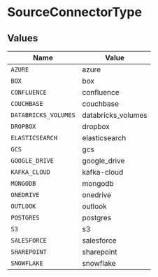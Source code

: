 # SourceConnectorType


## Values

| Name                 | Value                |
| -------------------- | -------------------- |
| `AZURE`              | azure                |
| `BOX`                | box                  |
| `CONFLUENCE`         | confluence           |
| `COUCHBASE`          | couchbase            |
| `DATABRICKS_VOLUMES` | databricks_volumes   |
| `DROPBOX`            | dropbox              |
| `ELASTICSEARCH`      | elasticsearch        |
| `GCS`                | gcs                  |
| `GOOGLE_DRIVE`       | google_drive         |
| `KAFKA_CLOUD`        | kafka-cloud          |
| `MONGODB`            | mongodb              |
| `ONEDRIVE`           | onedrive             |
| `OUTLOOK`            | outlook              |
| `POSTGRES`           | postgres             |
| `S3`                 | s3                   |
| `SALESFORCE`         | salesforce           |
| `SHAREPOINT`         | sharepoint           |
| `SNOWFLAKE`          | snowflake            |